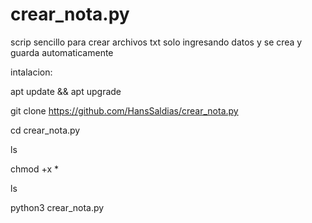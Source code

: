 # crear_nota.py
scrip sencillo para crear archivos txt solo ingresando datos y se crea y guarda automaticamente

intalacion: 

apt update && apt upgrade

git clone https://github.com/HansSaldias/crear_nota.py

cd crear_nota.py

ls

chmod +x *

ls
 
python3 crear_nota.py

